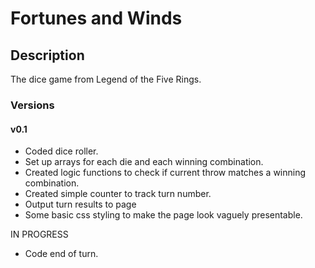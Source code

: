 # Fortunes and Winds

## Description
The dice game from Legend of the Five Rings.

### Versions
#### v0.1
- Coded dice roller.
- Set up arrays for each die and each winning combination.
- Created logic functions to check if current throw matches a winning combination.
- Created simple counter to track turn number.
- Output turn results to page
- Some basic css styling to make the page look vaguely presentable.

IN PROGRESS
- Code end of turn.

